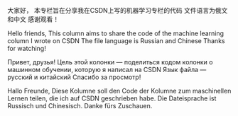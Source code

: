 大家好，
本专栏旨在分享我在CSDN上写的机器学习专栏的代码
文件语言为俄文和中文
感谢观看！

Hello friends,
This column aims to share the code of the machine learning column I wrote on CSDN
The file language is Russian and Chinese
Thanks for watching!

Привет, друзья!
Цель этой колонки — поделиться кодом колонки о машинном обучении, которую я написал на CSDN
Язык файла — русский и китайский
Спасибо за просмотр!

Hallo Freunde,
Diese Kolumne soll den Code der Kolumne zum maschinellen Lernen teilen, die ich auf CSDN geschrieben habe.
Die Dateisprache ist Russisch und Chinesisch.
Danke fürs Zuschauen.
